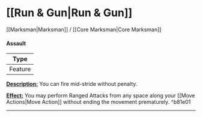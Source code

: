 # [[Run & Gun|Run & Gun]]
[[Marksman|Marksman]] / [[Core Marksman|Core Marksman]]

#### Assault

| Type | 
| --- |
| Feature | 

<u>**Description:**</u> You can fire mid-stride without penalty.

<u>**Effect:**</u> You may perform Ranged Attacks from any space along your [[Move Actions|Move Action]] without ending the movement prematurely. ^b81e01


---